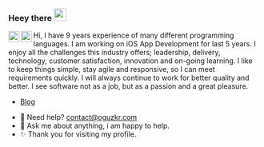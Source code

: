 ### Heey there <img src="https://media.giphy.com/media/hvRJCLFzcasrR4ia7z/giphy.gif" width="25px">

<a href="https://apps.apple.com/bj/developer/oguz-karatoruk/id1378383070">
  <img align="left" alt="Oguz Karatoruk | AppStore" width="22px" src="https://camo.githubusercontent.com/8224804e28d6c0e0ff71792abdd5c129578f42d497bba17734f2e21b1cf134e6/68747470733a2f2f6564656e742e6769746875622e696f2f537570657254696e7949636f6e732f696d616765732f7376672f6170706c652e737667" />
</a>
<a href="https://www.linkedin.com/in/oguzkr/">
  <img align="left" alt="Oguz Karatoruk | Linkedin" width="22px" src="https://camo.githubusercontent.com/c8a9c5b414cd812ad6a97a46c29af67239ddaeae08c41724ff7d945fb4c047e5/68747470733a2f2f6564656e742e6769746875622e696f2f537570657254696e7949636f6e732f696d616765732f7376672f6c696e6b6564696e2e737667" />
</a>

Hi, I have 9 years experience of many different programming languages. I am working on iOS App Development for last 5 years. I enjoy all the challenges this industry offers; leadership, delivery, technology, customer satisfaction, innovation and on-going learning. I like to keep things simple, stay agile and responsive, so I can meet requirements quickly.  I will always continue to work for better quality and better. I see software not as a job, but as a passion and a great pleasure. 

* [Blog](https://oguzkr.com)
  
- 💼 Need help? [contact@oguzkr.com](mailto:contact@oguzkr.com)
- 💬 Ask me about anything, i am happy to help.
- ✨ Thank you for visiting my profile.
